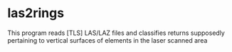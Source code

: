 # las2rings
This program reads [TLS] LAS/LAZ files and classifies  returns supposedly pertaining to vertical surfaces of elements in the laser scanned area
